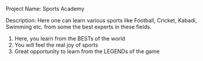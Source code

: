 Project Name: Sports Academy

Description: Here one can learn various sports like Football, Cricket, Kabadi, Swimming etc. from some the best experts in these fields.

1. Here, you learn from the BESTs of the world
2. You will feel the real joy of sports
3. Great opportunity to learn from the LEGENDs of the game